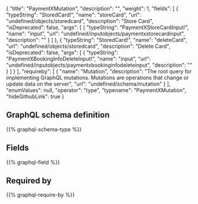 {
  "title": "PaymentXMutation",
  "description": "",
  "weight": 1,
  "fields": [
    {
      "typeString": "StoredCard!",
      "name": "storeCard",
      "url": "undefined/objects/storedcard",
      "description": "Store Card",
      "isDeprecated": false,
      "args": [
        {
          "typeString": "PaymentXStoreCardInput!",
          "name": "input",
          "url": "undefined/inputobjects/paymentxstorecardinput",
          "description": ""
        }
      ]
    },
    {
      "typeString": "StoredCard!",
      "name": "deleteCard",
      "url": "undefined/objects/storedcard",
      "description": "Delete Card",
      "isDeprecated": false,
      "args": [
        {
          "typeString": "PaymentXBookingInfoDeleteInput!",
          "name": "input",
          "url": "undefined/inputobjects/paymentxbookinginfodeleteinput",
          "description": ""
        }
      ]
    }
  ],
  "requireby": [
    {
      "name": "Mutation",
      "description": "The root query for implementing GraphQL mutations. Mutations are operations that change or update data on the server",
      "url": "undefined/schema/mutation"
    }
  ],
  "enumValues": null,
  "operator": "type",
  "typename": "PaymentXMutation",
  "hideGithubLink": true
}
## GraphQL schema definition

{{% graphql-schema-type %}}

## Fields

{{% graphql-field %}}

## Required by

{{% graphql-require-by %}}
